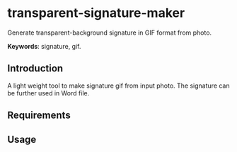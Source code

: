 # transparent-signature-maker
Generate transparent-background signature in GIF format from photo.

__Keywords__: signature, gif.

## Introduction

A light weight tool to make signature gif from input photo. The signature can be further used in Word file.

## Requirements


## Usage


